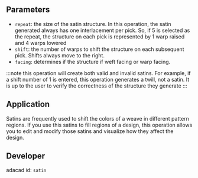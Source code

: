 


## Parameters
- `repeat`: the size of the satin structure. In this operation, the satin generated always has one interlacement per pick. So, if 5 is selected as the repeat, the structure on each pick is represented by 1 warp raised and 4 warps lowered
- `shift`: the number of warps to shift the structure on each subsequent pick. Shifts always move to the right.  
- `facing`: determines if the structure if weft facing or warp facing. 

:::note
this operation will create both valid and invalid satins.  For example, if a shift number of 1 is entered, this operation generates a twill, not a satin. It is up to the user to verify the correctness of the structure they generate
:::

## Application
Satins are frequently used to shift the colors of a weave in different pattern regions. If you use this satins to fill regions of a design, this operation allows you to edit and modify those satins and visualize how they affect the design. 

## Developer
adacad id: `satin`
